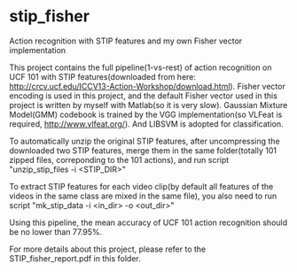 stip_fisher
===========

Action recognition with STIP features and my own Fisher vector implementation

This project contains the full pipeline(1-vs-rest) of action recognition on UCF 101 with STIP features(downloaded from here: http://crcv.ucf.edu/ICCV13-Action-Workshop/download.html). Fisher vector encoding is used in this project, and the default Fisher vector used in this project is written by myself with Matlab(so it is very slow). Gaussian Mixture Model(GMM) codebook is trained by the VGG implementation(so VLFeat is required, http://www.vlfeat.org/). And LIBSVM is adopted for classification.

To automatically unzip the original STIP features, after uncompressing the downloaded two STIP features, merge them in the same folder(totally 101 zipped files, correponding to the 101 actions), and run script 
	"unzip_stip_files -i <STIP_DIR>"

To extract STIP features for each video clip(by default all features of the videos in the same class are mixed in the same file), you also need to run script 
	"mk_stip_data -i <in_dir> -o <out_dir>"

Using this pipeline, the mean accuracy of UCF 101 action recognition should be no lower than 77.95%.

For more details about this project, please refer to the STIP_fisher_report.pdf in this folder.
